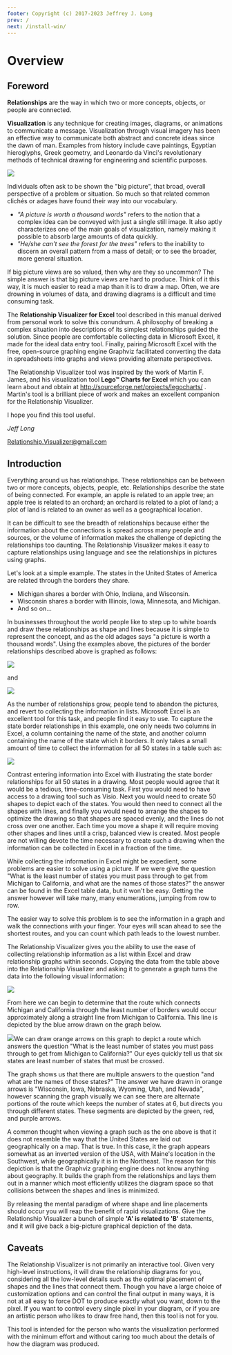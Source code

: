 ```yaml
---
footer: Copyright (c) 2017-2023 Jeffrey J. Long
prev: /
next: /install-win/
---
```


# Overview

## Foreword

**Relationships** are the way in which two or more concepts, objects, or people are connected.

**Visualization** is any technique for creating images, diagrams, or animations to communicate a message. Visualization through visual imagery has been an effective way to communicate both abstract and concrete ideas since the dawn of man. Examples from history include cave paintings, Egyptian hieroglyphs, Greek geometry, and Leonardo da Vinci's revolutionary methods of technical drawing for engineering and scientific purposes.

![](../media/8b176479a31fcfd1638b99a3824f2f95.png)

Individuals often ask to be shown the "big picture", that broad, overall perspective of a problem or situation. So much so that related common clichés or adages have found their way into our vocabulary.

- _"A picture is worth a thousand words"_ refers to the notion that a complex idea can be conveyed with just a single still image. It also aptly characterizes one of the main goals of visualization, namely making it possible to absorb large amounts of data quickly.
- _"He/she can't see the forest for the trees"_ refers to the inability to discern an overall pattern from a mass of detail; or to see the broader, more general situation.

If big picture views are so valued, then why are they so uncommon? The simple answer is that big picture views are hard to produce. Think of it this way, it is much easier to read a map than it is to draw a map. Often, we are drowning in volumes of data, and drawing diagrams is a difficult and time consuming task.

The **Relationship Visualizer for Excel** tool described in this manual derived from personal work to solve this conundrum. A philosophy of breaking a complex situation into descriptions of its simplest relationships guided the solution. Since people are comfortable collecting data in Microsoft Excel, it made for the ideal data entry tool. Finally, pairing Microsoft Excel with the free, open-source graphing engine Graphviz facilitated converting the data in spreadsheets into graphs and views providing alternate perspectives.

The Relationship Visualizer tool was inspired by the work of Martin F. James, and his visualization tool **Lego™ Charts for Excel** which you can learn about and obtain at <http://sourceforge.net/projects/legocharts/> . Martin's tool is a brilliant piece of work and makes an excellent companion for the Relationship Visualizer.

I hope you find this tool useful.

_Jeff Long_

[Relationship.Visualizer@gmail.com](mailto:Relationship.Visualizer@gmail.com)

## Introduction

Everything around us has relationships. These relationships can be between two or more concepts, objects, people, etc. Relationships describe the state of being connected. For example, an apple is related to an apple tree; an apple tree is related to an orchard; an orchard is related to a plot of land; a plot of land is related to an owner as well as a geographical location.

It can be difficult to see the breadth of relationships because either the information about the connections is spread across many people and sources, or the volume of information makes the challenge of depicting the relationships too daunting. The Relationship Visualizer makes it easy to capture relationships using language and see the relationships in pictures using graphs.

Let's look at a simple example. The states in the United States of America are related through the borders they share.

- Michigan shares a border with Ohio, Indiana, and Wisconsin.
- Wisconsin shares a border with Illinois, Iowa, Minnesota, and Michigan.
- And so on…

In businesses throughout the world people like to step up to white boards and draw these relationships as shape and lines because it is simple to represent the concept, and as the old adages says "a picture is worth a thousand words". Using the examples above, the pictures of the border relationships described above is graphed as follows:

![](../media/081d777dcae8dab7c587419879c93d01.png)

and

![](../media/1a959d5c9c58221f357de2d4073b7d89.png)

As the number of relationships grow, people tend to abandon the pictures, and revert to collecting the information in lists. Microsoft Excel is an excellent tool for this task, and people find it easy to use. To capture the state border relationships in this example, one only needs two columns in Excel, a column containing the name of the state, and another column containing the name of the state which it borders. It only takes a small amount of time to collect the information for all 50 states in a table such as:

![](../media/2dee9ff79785021d814c368cd9818724.png)

Contrast entering information into Excel with illustrating the state border relationships for all 50 states in a drawing. Most people would agree that it would be a tedious, time-consuming task. First you would need to have access to a drawing tool such as Visio. Next you would need to create 50 shapes to depict each of the states. You would then need to connect all the shapes with lines, and finally you would need to arrange the shapes to optimize the drawing so that shapes are spaced evenly, and the lines do not cross over one another. Each time you move a shape it will require moving other shapes and lines until a crisp, balanced view is created. Most people are not willing devote the time necessary to create such a drawing when the information can be collected in Excel in a fraction of the time.

While collecting the information in Excel might be expedient, some problems are easier to solve using a picture. If we were give the question "What is the least number of states you must pass through to get from Michigan to California, and what are the names of those states?" the answer can be found in the Excel table data, but it won't be easy. Getting the answer however will take many, many enumerations, jumping from row to row.

The easier way to solve this problem is to see the information in a graph and walk the connections with your finger. Your eyes will scan ahead to see the shortest routes, and you can count which path leads to the lowest number.

The Relationship Visualizer gives you the ability to use the ease of collecting relationship information as a list within Excel and draw relationship graphs within seconds. Copying the data from the table above into the Relationship Visualizer and asking it to generate a graph turns the data into the following visual information:

![](../media/5ac2fb99682840f6b7097e4f5447edf2.gif)

From here we can begin to determine that the route which connects Michigan and California through the least number of borders would occur approximately along a straight line from Michigan to California. This line is depicted by the blue arrow drawn on the graph below.

![](../media/5ac2fb99682840f6b7097e4f5447edf2.gif)We can draw orange arrows on this graph to depict a route which answers the question "What is the least number of states you must pass through to get from Michigan to California?" Our eyes quickly tell us that six states are least number of states that must be crossed.

The graph shows us that there are multiple answers to the question "and what are the names of those states?" The answer we have drawn in orange arrows is "Wisconsin, Iowa, Nebraska, Wyoming, Utah, and Nevada", however scanning the graph visually we can see there are alternate portions of the route which keeps the number of states at 6, but directs you through different states. These segments are depicted by the green, red, and purple arrows.

A common thought when viewing a graph such as the one above is that it does not resemble the way that the United States are laid out geographically on a map. That is true. In this case, it the graph appears somewhat as an inverted version of the USA, with Maine's location in the Southwest, while geographically it is in the Northeast. The reason for this depiction is that the Graphviz graphing engine does not know anything about geography. It builds the graph from the relationships and lays them out in a manner which most efficiently utilizes the diagram space so that collisions between the shapes and lines is minimized.

By releasing the mental paradigm of where shape and line placements should occur you will reap the benefit of rapid visualizations. Give the Relationship Visualizer a bunch of simple **'A' is related to 'B'** statements, and it will give back a big-picture graphical depiction of the data.

## Caveats

The Relationship Visualizer is not primarily an interactive tool. Given very high-level instructions, it will draw the relationship diagrams for you, considering all the low-level details such as the optimal placement of shapes and the lines that connect them. Though you have a large choice of customization options and can control the final output in many ways, it is not at all easy to force DOT to produce exactly what you want, down to the pixel. If you want to control every single pixel in your diagram, or if you are an artistic person who likes to draw free hand, then this tool is not for you.

This tool is intended for the person who wants the visualization performed with the minimum effort and without caring too much about the details of how the diagram was produced.
